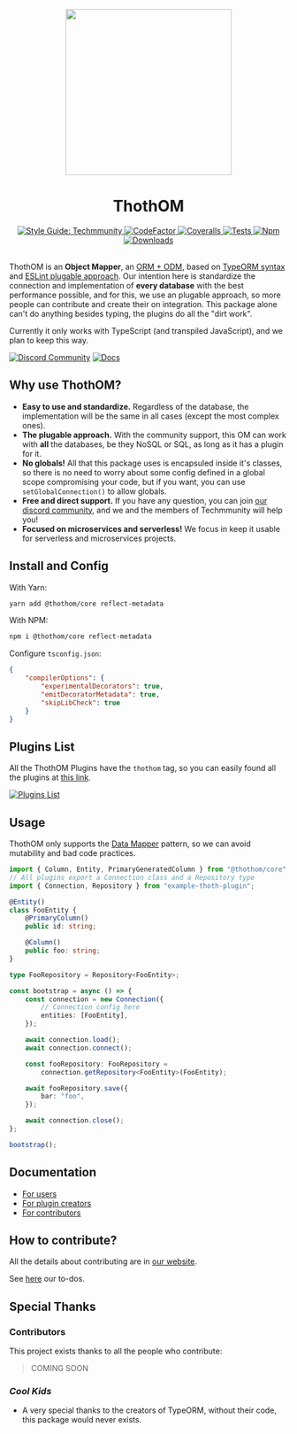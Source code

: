 <div align="center">

<img src="https://github.com/thothom/core/raw/master/resources/logo.gif" width="300" height="300">

# ThothOM

<a href="https://github.com/techmmunity/eslint-config">
	<img src="https://img.shields.io/badge/style%20guide-Techmmunity-01d2ce?style=for-the-badge" alt="Style Guide: Techmmunity">
</a>
<a href="https://www.codefactor.io/repository/github/thothom/core">
	<img src="https://www.codefactor.io/repository/github/thothom/core/badge?style=for-the-badge" alt="CodeFactor">
</a>
<a href="https://coveralls.io/github/thothom/core?branch=master">
	<img src="https://img.shields.io/coveralls/github/thothom/core/master?style=for-the-badge" alt="Coveralls">
</a>
<a href="https://github.com/thothom/core/actions/workflows/coverage.yml">
	<img src="https://img.shields.io/github/workflow/status/thothom/core/Collect%20Coverage?label=tests&logo=github&style=for-the-badge" alt="Tests">
</a>
<a href="https://www.npmjs.com/package/@thothom/core">
	<img src="https://img.shields.io/npm/v/@thothom/core.svg?color=CC3534&style=for-the-badge" alt="Npm">
</a>
<a href="https://www.npmjs.com/package/@thothom/core">
	<img src="https://img.shields.io/npm/dw/@thothom/core.svg?style=for-the-badge" alt="Downloads">
</a>

<br>
<br>

</div>

ThothOM is an **Object Mapper**, an [ORM + ODM](https://medium.com/spidernitt/orm-and-odm-a-brief-introduction-369046ec57eb), based on [TypeORM syntax](https://github.com/typeorm/typeorm) and [ESLint plugable approach](https://eslint.org/). Our intention here is standardize the connection and implementation of **every database** with the best performance possible, and for this, we use an plugable approach, so more people can contribute and create their on integration. This package alone can't do anything besides typing, the plugins do all the "dirt work".

Currently it only works with TypeScript (and transpiled JavaScript), and we plan to keep this way.

[![Discord Community](https://img.shields.io/badge/discord%20community-5865F2?style=for-the-badge&labelColor=5865F2&logo=discord&logoColor=ffffff)](https://discord.gg/NMtAJ6whG7)
[![Docs](https://img.shields.io/badge/📄%20documentation-01d2ce?style=for-the-badge)](https://thothom.com)

## Why use ThothOM?

- **Easy to use and standardize.** Regardless of the database, the implementation will be the same in all cases (except the most complex ones).
- **The plugable approach.** With the community support, this OM can work with **all** the databases, be they NoSQL or SQL, as long as it has a plugin for it.
- **No globals!** All that this package uses is encapsuled inside it's classes, so there is no need to worry about some config defined in a global scope compromising your code, but if you want, you can use `setGlobalConnection()` to allow globals.
- **Free and direct support.** If you have any question, you can join [our discord community](https://discord.gg/NMtAJ6whG7), and we and the members of Techmmunity will help you!
- **Focused on microservices and serverless!** We focus in keep it usable for serverless and microservices projects.

## Install and Config

With Yarn:

```sh
yarn add @thothom/core reflect-metadata
```

With NPM:

```sh
npm i @thothom/core reflect-metadata
```

Configure `tsconfig.json`:

```json
{
	"compilerOptions": {
		"experimentalDecorators": true,
		"emitDecoratorMetadata": true,
		"skipLibCheck": true
	}
}
```

## Plugins List

All the ThothOM Plugins have the `thothom` tag, so you can easily found all the plugins at [this link](https://www.npmjs.com/search?q=keywords:thothom).

[![Plugins List](https://img.shields.io/badge/plugins%20list-CB3837?style=for-the-badge&labelColor=CB3837)](https://www.npmjs.com/search?q=keywords:thothom)

## Usage

ThothOM only supports the [Data Mapper](https://en.wikipedia.org/wiki/Data_mapper_pattern) pattern, so we can avoid mutability and bad code practices.

```ts
import { Column, Entity, PrimaryGeneratedColumn } from "@thothom/core";
// All plugins export a Connection class and a Repository type
import { Connection, Repository } from "example-thoth-plugin";

@Entity()
class FooEntity {
	@PrimaryColumn()
	public id: string;

	@Column()
	public foo: string;
}

type FooRepository = Repository<FooEntity>;

const bootstrap = async () => {
	const connection = new Connection({
		// Connection config here
		entities: [FooEntity],
	});

	await connection.load();
	await connection.connect();

	const fooRepository: FooRepository =
		connection.getRepository<FooEntity>(FooEntity);

	await fooRepository.save({
		bar: "foo",
	});

	await connection.close();
};

bootstrap();
```

## Documentation

- [For users](https://thothom.com)
- [For plugin creators](https://thothom.com/docs/create-plugin/first-steps)
- [For contributors](https://thothom.com/docs/contributing/first-steps)

## How to contribute?

All the details about contributing are in [our website](https://thothom.com).

See [here](https://github.com/thothom/core/blob/master/TODO.md) our to-dos.

## Special Thanks

### Contributors

This project exists thanks to all the people who contribute:

> COMING SOON

### _Cool Kids_

- A very special thanks to the creators of TypeORM, without their code, this package would never exists.
